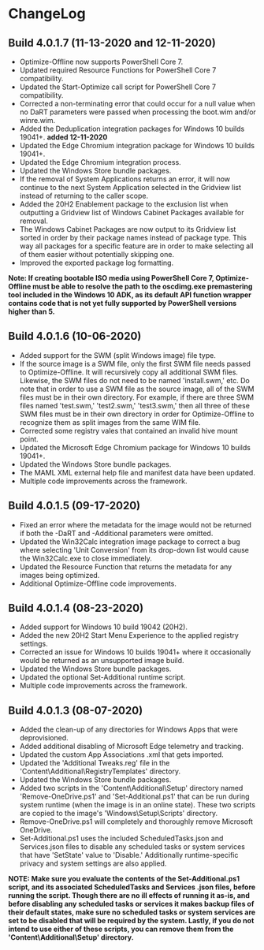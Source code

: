 # ChangeLog #

## Build 4.0.1.7 (11-13-2020 and 12-11-2020) ##

- Optimize-Offline now supports PowerShell Core 7.
- Updated required Resource Functions for PowerShell Core 7 compatibility.
- Updated the Start-Optimize call script for PowerShell Core 7 compatibility.
- Corrected a non-terminating error that could occur for a null value when no DaRT parameters were passed when processing the boot.wim and/or winre.wim.
- Added the Deduplication integration packages for Windows 10 builds 19041+. **added 12-11-2020**
- Updated the Edge Chromium integration package for Windows 10 builds 19041+.
- Updated the Edge Chromium integration process.
- Updated the Windows Store bundle packages.
- If the removal of System Applications returns an error, it will now continue to the next System Application selected in the Gridview list instead of returning to the caller scope.
- Added the 20H2 Enablement package to the exclusion list when outputting a Gridview list of Windows Cabinet Packages available for removal.
- The Windows Cabinet Packages are now output to its Gridview list sorted in order by their package names instead of package type. This way all packages for a specific feature are in order to make selecting all of them easier without potentially skipping one.
- Improved the exported package log formatting.

**Note: If creating bootable ISO media using PowerShell Core 7, Optimize-Offline must be able to resolve the path to the oscdimg.exe premastering tool included in the Windows 10 ADK, as its default API function wrapper contains code that is not yet fully supported by PowerShell versions higher than 5.**

## Build 4.0.1.6 (10-06-2020) ##

- Added support for the SWM (split Windows image) file type.
- If the source image is a SWM file, only the first SWM file needs passed to Optimize-Offline. It will recursively copy all additional SWM files. Likewise, the SWM files do not need to be named 'install.swm,' etc. Do note that in order to use a SWM file as the source image, all of the SWM files must be in their own directory. For example, if there are three SWM files named 'test.swm,' 'test2.swm,' 'test3.swm,' then all three of these SWM files must be in their own directory in order for Optimize-Offline to recognize them as split images from the same WIM file.
- Corrected some registry vales that contained an invalid hive mount point.
- Updated the Microsoft Edge Chromium package for Windows 10 builds 19041+.
- Updated the Windows Store bundle packages.
- The MAML XML external help file and manifest data have been updated.
- Multiple code improvements across the framework.

## Build 4.0.1.5 (09-17-2020) ##

- Fixed an error where the metadata for the image would not be returned if both the -DaRT and -Additional parameters were omitted.
- Updated the Win32Calc integration image package to correct a bug where selecting 'Unit Conversion' from its drop-down list would cause the Win32Calc.exe to close immediately.
- Updated the Resource Function that returns the metadata for any images being optimized.
- Additional Optimize-Offline code improvements.

## Build 4.0.1.4 (08-23-2020) ##

- Added support for Windows 10 build 19042 (20H2).
- Added the new 20H2 Start Menu Experience to the applied registry settings.
- Corrected an issue for Windows 10 builds 19041+ where it occasionally would be returned as an unsupported image build.
- Updated the Windows Store bundle packages.
- Updated the optional Set-Additional runtime script.
- Multiple code improvements across the framework.

## Build 4.0.1.3 (08-07-2020) ##

- Added the clean-up of any directories for Windows Apps that were deprovisioned.
- Added additional disabling of Microsoft Edge telemetry and tracking.
- Updated the custom App Associations .xml that gets imported.
- Updated the 'Additional Tweaks.reg' file in the 'Content\Additional\RegistryTemplates' directory.
- Updated the Windows Store bundle packages.
- Added two scripts in the 'Content\Additional\Setup' directory named 'Remove-OneDrive.ps1' and 'Set-Additional.ps1' that can be run during system runtime (when the image is in an online state). These two scripts are copied to the image's 'Windows\Setup\Scripts' directory.
- Remove-OneDrive.ps1 will completely and thoroughly remove Microsoft OneDrive.
- Set-Additional.ps1 uses the included ScheduledTasks.json and Services.json files to disable any scheduled tasks or system services that have 'SetState' value to 'Disable.' Additionally runtime-specific privacy and system settings are also applied.

**NOTE: Make sure you evaluate the contents of the Set-Additional.ps1 script, and its associated ScheduledTasks and Services .json files, before running the script. Though there are no ill effects of running it as-is, and before disabling any scheduled tasks or services it makes backup files of their default states, make sure no scheduled tasks or system services are set to be disabled that will be required by the system. Lastly, if you do not intend to use either of these scripts, you can remove them from the 'Content\Additional\Setup' directory.**
